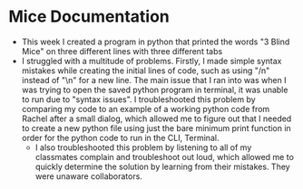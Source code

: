 # Mice Documentation

- This week I created a program in python that printed the words "3 Blind Mice" on three different lines with three different tabs
- I struggled with a multitude of problems. Firstly, I made simple syntax mistakes while creating the initial lines of code, such as using "/n" instead of "\n" for a new line. The main issue that I ran into was when I was trying to open the saved python program in terminal, it was unable to run due to "syntax issues". I troubleshooted this problem by comparing my code to an example of a working python code from Rachel after a small dialog, which allowed me to figure out that I needed to create a new python file using just the bare minimum print function in order for the python code to run in the CLI, Terminal.
  - I also troubleshooted this problem by listening to all of my classmates complain and troubleshoot out loud, which allowed me to quickly determine the solution by learning from their mistakes. They were unaware collaborators.
